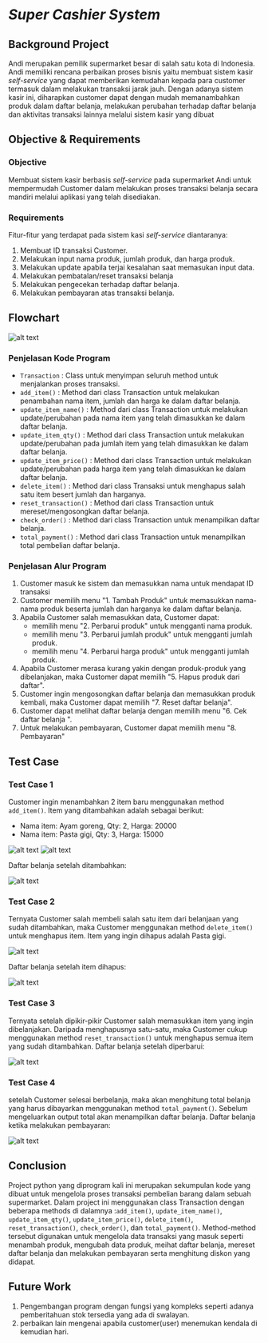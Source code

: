 # _Super Cashier System_
## Background Project
Andi merupakan pemilik supermarket besar di salah satu kota di Indonesia. Andi memiliki rencana perbaikan proses bisnis yaitu membuat sistem kasir _self-service_ yang dapat memberikan kemudahan kepada para customer termasuk dalam melakukan transaksi jarak jauh. Dengan adanya sistem kasir ini, diharapkan customer dapat dengan mudah memanambahkan produk dalam daftar belanja, melakukan perubahan terhadap daftar belanja dan aktivitas transaksi lainnya melalui sistem kasir yang dibuat

## Objective & Requirements
### Objective
Membuat sistem kasir berbasis _self-service_  pada supermarket Andi untuk mempermudah Customer dalam melakukan proses transaksi belanja secara mandiri melalui aplikasi yang telah disediakan.
### Requirements
Fitur-fitur yang terdapat pada sistem kasi _self-service_ diantaranya:
1. Membuat ID transaksi Customer.
2. Melakukan input nama produk, jumlah produk, dan harga produk.
3. Melakukan update apabila terjai kesalahan saat memasukan input data.
4. Melakukan pembatalan/reset transaksi belanja 
5. Melakukan pengecekan terhadap daftar belanja.
6. Melakukan pembayaran atas transaksi belanja.

## Flowchart
![alt text](https://github.com/destaaa/Pacmann-Project-Phyton/blob/main/Saved%20Pictures/flowchart.png?raw=true)
### Penjelasan Kode Program
* `Transaction` : Class untuk menyimpan seluruh method untuk menjalankan proses transaksi.
* `add_item()` : Method dari class Transaction untuk melakukan penambahan nama item, jumlah dan harga ke dalam daftar belanja.
* `update_item_name()` : Method dari class Transaction untuk melakukan update/perubahan pada nama item yang telah dimasukkan ke dalam daftar belanja.
* `update_item_qty()` : Method dari class Transaction untuk melakukan update/perubahan pada jumlah item yang telah dimasukkan ke dalam daftar belanja.
* `update_item_price()` : Method dari class Transaction untuk melakukan update/perubahan pada harga item yang telah dimasukkan ke dalam daftar belanja.
* `delete_item()` : Method dari class Transaksi untuk menghapus salah satu item besert jumlah dan harganya.
* `reset_transaction()` : Method dari class Transaction untuk mereset/mengosongkan daftar belanja.
* `check_order()` : Method dari class Transaction untuk menampilkan daftar belanja.
* `total_payment()` : Method dari class Transaction untuk menampilkan total pembelian daftar belanja.
### Penjelasan Alur Program
1. Customer masuk ke sistem dan memasukkan nama untuk mendapat ID transaksi
2. Customer memilih menu "1. Tambah Produk" untuk memasukkan nama-nama produk beserta jumlah dan harganya ke dalam daftar belanja.
3. Apabila Customer salah memasukkan data, Customer dapat:
   - memilih menu "2. Perbarui produk" untuk mengganti nama produk.
   - memilih menu "3. Perbarui jumlah produk" untuk mengganti jumlah produk.
   - memilih menu "4. Perbarui harga produk" untuk mengganti jumlah produk.
4. Apabila Customer merasa kurang yakin dengan produk-produk yang dibelanjakan, maka Customer dapat memilih "5. Hapus produk dari daftar".
5. Customer ingin mengosongkan daftar belanja dan memasukkan produk kembali, maka Customer dapat memilih "7. Reset daftar belanja".
6. Customer dapat melihat daftar belanja dengan memilih menu "6. Cek daftar belanja ".
7. Untuk melakukan pembayaran, Customer dapat memilih menu "8. Pembayaran"

## Test Case
### Test Case 1
Customer ingin menambahkan 2 item baru menggunakan method `add_item()`. Item yang ditambahkan adalah sebagai berikut:
* Nama item: Ayam goreng, Qty: 2, Harga: 20000
* Nama item: Pasta gigi, Qty: 3, Harga: 15000

![alt text](https://github.com/destaaa/Pacmann-Project-Phyton/blob/main/Saved%20Pictures/Add%20item1.png?raw=true)
![alt text](https://github.com/destaaa/Pacmann-Project-Phyton/blob/main/Saved%20Pictures/Add%20item2.png?raw=true)

Daftar belanja setelah ditambahkan:

![alt text](https://github.com/destaaa/Pacmann-Project-Phyton/blob/main/Saved%20Pictures/list1.png?raw=true)

### Test Case 2
Ternyata Customer salah membeli salah satu item dari belanjaan yang sudah ditambahkan, maka Customer menggunakan method `delete_item()` untuk menghapus item. Item yang ingin dihapus adalah Pasta gigi.

![alt text](https://github.com/destaaa/Pacmann-Project-Phyton/blob/main/Saved%20Pictures/delete%20item.png?raw=true)

Daftar belanja setelah item dihapus:

![alt text](https://github.com/destaaa/Pacmann-Project-Phyton/blob/main/Saved%20Pictures/list2.png?raw=true)

### Test Case 3
Ternyata setelah dipikir-pikir Customer salah memasukkan item yang ingin dibelanjakan. Daripada menghapusnya satu-satu, maka Customer cukup menggunakan method `reset_transaction()` untuk menghapus semua item yang sudah ditambahkan.
Daftar belanja setelah diperbarui:

![alt text](https://github.com/destaaa/Pacmann-Project-Phyton/blob/main/Saved%20Pictures/reset%20list.png?raw=true)

### Test Case 4
setelah Customer selesai berbelanja, maka akan menghitung total belanja yang harus dibayarkan menggunakan method `total_payment()`. Sebelum mengeluarkan output total akan menampilkan daftar belanja.
Daftar belanja ketika melakukan pembayaran:

![alt text](https://github.com/destaaa/Pacmann-Project-Phyton/blob/main/Saved%20Pictures/payment.png?raw=true)

## Conclusion
Project python yang diprogram kali ini merupakan sekumpulan kode yang dibuat untuk mengelola proses transaksi pembelian barang dalam sebuah supermarket. Dalam project ini menggunakan class Transaction dengan beberapa methods di dalamnya :`add_item()`, `update_item_name()`, `update_item_qty()`, `update_item_price()`, `delete_item()`, `reset_transaction()`, `check_order()`, dan `total_payment()`. Method-method tersebut digunakan untuk mengelola data transaksi yang masuk seperti menambah produk, mengubah data produk, meihat daftar belanja, mereset daftar belanja dan melakukan pembayaran serta menghitung diskon yang didapat.

## Future Work
1.  Pengembangan program dengan fungsi yang kompleks seperti adanya pemberitahuan stok tersedia yang ada di swalayan.
2. perbaikan lain mengenai apabila customer(user) menemukan kendala di kemudian hari.
